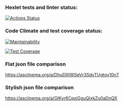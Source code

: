 ### Hexlet tests and linter status:
[![Actions Status](https://github.com/Dmitry-Perexozhev/python-project-50/actions/workflows/hexlet-check.yml/badge.svg)](https://github.com/Dmitry-Perexozhev/python-project-50/actions)

### Code Climate and test coverage status:
[![Maintainability](https://api.codeclimate.com/v1/badges/2093802b1c775182c27b/maintainability)](https://codeclimate.com/github/Dmitry-Perexozhev/python-project-50/maintainability)

[![Test Coverage](https://api.codeclimate.com/v1/badges/2093802b1c775182c27b/test_coverage)](https://codeclimate.com/github/Dmitry-Perexozhev/python-project-50/test_coverage)

### Flat json file comparison
https://asciinema.org/a/DhuDXtWSeVr3SdvTUgtov10n7

### Stylish json file comparison
https://asciinema.org/a/GIKyr6CpxiGguQIxkZu0aDnQX
